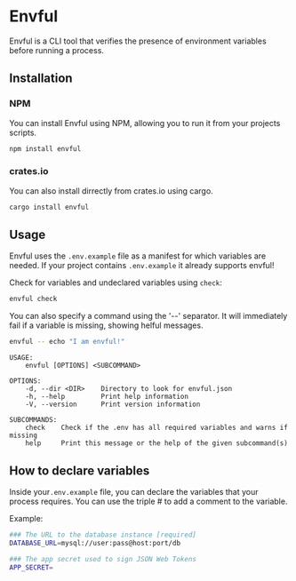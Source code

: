 # Envful

Envful is a CLI tool that verifies the presence of environment variables before running a process.

<!-- Add image -->

## Installation

### NPM

You can install Envful using NPM, allowing you to run it from your projects scripts.

```bash
npm install envful
```

### crates.io

You can also install dirrectly from crates.io using cargo.

```bash
cargo install envful
```

## Usage

Envful uses the `.env.example` file as a manifest for which variables are needed. If your project contains `.env.example` it already supports envful!

Check for variables and undeclared variables using `check`:

```bash
envful check
```

You can also specify a command using the '--' separator. It will immediately fail if a variable is missing, showing helful messages.

```bash
envful -- echo "I am envful!"
```

```
USAGE:
    envful [OPTIONS] <SUBCOMMAND>

OPTIONS:
    -d, --dir <DIR>    Directory to look for envful.json
    -h, --help         Print help information
    -V, --version      Print version information

SUBCOMMANDS:
    check    Check if the .env has all required variables and warns if missing
    help     Print this message or the help of the given subcommand(s)
```

## How to declare variables

Inside your`.env.example` file, you can declare the variables that your process requires. You can use the triple # to add a comment to the variable.

Example:

```bash
### The URL to the database instance [required]
DATABASE_URL=mysql://user:pass@host:port/db

### The app secret used to sign JSON Web Tokens
APP_SECRET=


```
